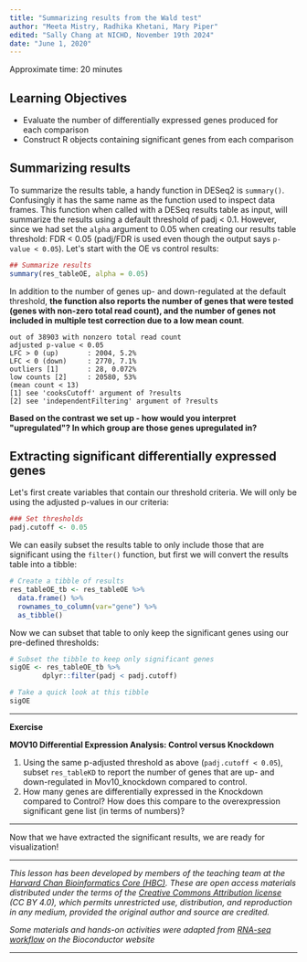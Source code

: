 ```yaml
---
title: "Summarizing results from the Wald test"
author: "Meeta Mistry, Radhika Khetani, Mary Piper"
edited: "Sally Chang at NICHD, November 19th 2024"
date: "June 1, 2020"
---
```


Approximate time: 20 minutes

## Learning Objectives

-   Evaluate the number of differentially expressed genes produced for each comparison
-   Construct R objects containing significant genes from each comparison

## Summarizing results

To summarize the results table, a handy function in DESeq2 is `summary()`. Confusingly it has the same name as the function used to inspect data frames. This function when called with a DESeq results table as input, will summarize the results using a default threshold of padj \< 0.1. However, since we had set the `alpha` argument to 0.05 when creating our results table threshold: FDR \< 0.05 (padj/FDR is used even though the output says `p-value < 0.05`). Let's start with the OE vs control results:

``` r
## Summarize results
summary(res_tableOE, alpha = 0.05)
```

In addition to the number of genes up- and down-regulated at the default threshold, **the function also reports the number of genes that were tested (genes with non-zero total read count), and the number of genes not included in multiple test correction due to a low mean count**.

```         
out of 38903 with nonzero total read count
adjusted p-value < 0.05
LFC > 0 (up)       : 2004, 5.2%
LFC < 0 (down)     : 2770, 7.1%
outliers [1]       : 28, 0.072%
low counts [2]     : 20580, 53%
(mean count < 13)
[1] see 'cooksCutoff' argument of ?results
[2] see 'independentFiltering' argument of ?results
```

**Based on the contrast we set up - how would you interpret "upregulated"? In which group are those genes upregulated in?**

## Extracting significant differentially expressed genes

Let's first create variables that contain our threshold criteria. We will only be using the adjusted p-values in our criteria:

``` r
### Set thresholds
padj.cutoff <- 0.05
```

We can easily subset the results table to only include those that are significant using the `filter()` function, but first we will convert the results table into a tibble:

``` r
# Create a tibble of results
res_tableOE_tb <- res_tableOE %>%
  data.frame() %>%
  rownames_to_column(var="gene") %>% 
  as_tibble()
```

Now we can subset that table to only keep the significant genes using our pre-defined thresholds:

``` r
# Subset the tibble to keep only significant genes
sigOE <- res_tableOE_tb %>%
        dplyr::filter(padj < padj.cutoff)
```

``` r
# Take a quick look at this tibble
sigOE
```

------------------------------------------------------------------------

**Exercise**

**MOV10 Differential Expression Analysis: Control versus Knockdown**

1.  Using the same p-adjusted threshold as above (`padj.cutoff < 0.05`), subset `res_tableKD` to report the number of genes that are up- and down-regulated in Mov10_knockdown compared to control.
2.  How many genes are differentially expressed in the Knockdown compared to Control? How does this compare to the overexpression significant gene list (in terms of numbers)?

------------------------------------------------------------------------

Now that we have extracted the significant results, we are ready for visualization!

------------------------------------------------------------------------

*This lesson has been developed by members of the teaching team at the [Harvard Chan Bioinformatics Core (HBC)](http://bioinformatics.sph.harvard.edu/). These are open access materials distributed under the terms of the [Creative Commons Attribution license](https://creativecommons.org/licenses/by/4.0/) (CC BY 4.0), which permits unrestricted use, distribution, and reproduction in any medium, provided the original author and source are credited.*

*Some materials and hands-on activities were adapted from [RNA-seq workflow](http://www.bioconductor.org/help/workflows/rnaseqGene/#de) on the Bioconductor website*

------------------------------------------------------------------------
